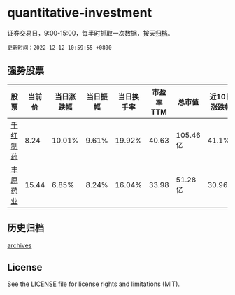 # quantitative-investment

证券交易日，9:00-15:00，每半时抓取一次数据，按天[归档](archives)。

`更新时间：2022-12-12 10:59:55 +0800`

## 强势股票

|股票|当前价|当日涨跌幅|当日振幅|当日换手率|市盈率TTM|总市值|近10日涨跌幅|
|----|----|----|----|----|----|----|----|
|[千红制药](https://xueqiu.com/S/SZ002550)|8.24|10.01%|9.61%|19.92%|40.63|105.46亿|41.1%|
|[丰原药业](https://xueqiu.com/S/SZ000153)|15.44|6.85%|8.24%|16.04%|33.98|51.28亿|30.96%|

## 历史归档

[archives](archives)

## License

See the [LICENSE](LICENSE) file for license rights and limitations (MIT).